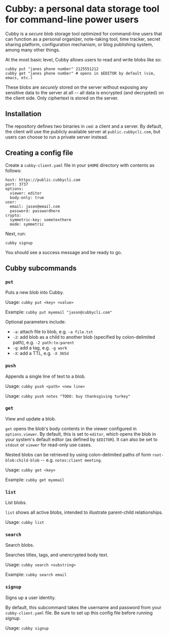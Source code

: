 # Cubby: a personal data storage tool for command-line power users

Cubby is a _secure_ blob storage tool optimized for command-line users that can function as a personal organizer, note-taking tool, time tracker, secret sharing platform, configuration mechanism, or blog publishing system, among many other things.

At the most basic level, Cubby allows users to read and write blobs like so:

```
cubby put "janes phone number" 2125551212 
cubby get "janes phone number" # opens in $EDITOR by default (vim, emacs, etc.)
```

These blobs are _securely_ stored on the server without exposing any sensitive data to the server at all -- all data is encrypted (and decrypted) on the client side. Only ciphertext is stored on the server.

## Installation
The repository defines two binaries in `cmd`: a client and a server. By default, the client will use the publicly available server at `public.cubbycli.com`, but users can choose to run a private server instead.

## Creating a config file
Create a `cubby-client.yaml` file in your `$HOME` directory with contents as follows:

```
host: https://public.cubbycli.com
port: 3737
options:
  viewer: editor
  body-only: true
user:
  email: jason@email.com
  password: passwordhere 
crypto:
  symmetric-key: sometexthere 
  mode: symmetric
```

Next, run:

```
cubby signup
```

You should see a success message and be ready to go.

## Cubby subcommands

### `put`

Puts a new blob into Cubby.

Usage: `cubby put <key> <value>`

Example: `cubby put myemail "jason@cubbycli.com"`

Optional parameters include:
- `-a`: attach file to blob, e.g. `-a file.txt`
- `-2`: add blob as a child to another blob (specified by colon-delimited path), e.g. `-2 path:to:parent`
- `-g`: add a tag, e.g. `-g work`
- `-X`: add a TTL, e.g. `-X 365d`

### `push`

Appends a single line of text to a blob.

Usage: `cubby push <path> <new line>`

Usage: `cubby push notes "TODO: buy thanksgiving turkey"`

### `get`

View and update a blob. 

`get` opens the blob's body contents in the viewer configured in `options.viewer`. By default, this is set to `editor`, which opens the blob in your system's default editor (as defined by `$EDITOR`). It can also be set to `stdout` or `viewer` for read-only use cases.

Nested blobs can be retrieved by using colon-delimited paths of form `root-blob:child-blob` -- e.g. `notes:client meeting`.

Usage: `cubby get <key>`

Example: `cubby get myemail`

### `list`

List blobs. 

`list` shows all active blobs, intended to illustrate parent-child relationships.

Usage: `cubby list`

### `search`

Search blobs. 

Searches titles, tags, and unencrypted body text.

Usage: `cubby search <substring>`

Example: `cubby search email`

### `signup`

Signs up a user identity.

By default, this subcommand takes the username and password from your `cubby-client.yaml` file. Be sure to set up this config file before running signup.

Usage: `cubby signup`


